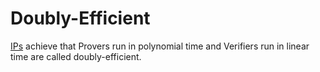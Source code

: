 
# Doubly-Efficient

[IPs](ip.md) achieve that Provers run in polynomial time and Verifiers run in linear time are called doubly-efficient.  
